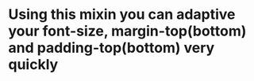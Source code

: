 # Using this mixin you can adaptive your font-size, margin-top(bottom) and padding-top(bottom) very quickly
